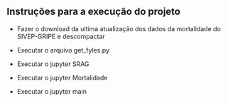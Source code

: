 ## Instruções para a execução do projeto

- Fazer o download da ultima atualização dos dados da mortalidade do SIVEP-GRIPE e descompactar

- Executar o arquivo get_fyles.py
- Executar o jupyter SRAG
- Executar o jupyter Mortalidade
- Executar o jupyter main